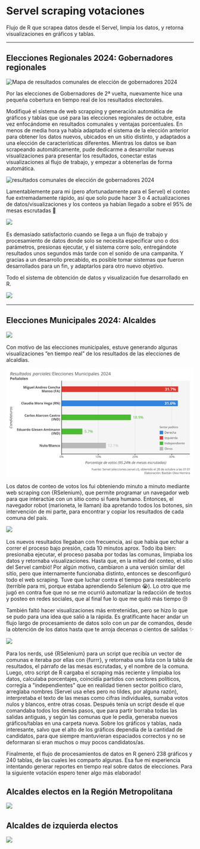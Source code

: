 # Servel scraping votaciones

Flujo de R que scrapea datos desde el Servel, limpia los datos, y retorna visualizaciones en gráficos y tablas.

----

## Elecciones Regionales 2024: Gobernadores regionales

![Mapa de resultados comunales de elección de gobernadores 2024](selección/servel_mapa_rm_p_resultados_2024-11-24.jpg)

Por las elecciones de Gobernadores de 2ª vuelta, nuevamente hice una pequeña cobertura en tiempo real de los resultados electorales. 

Modifiqué el sistema de web scrapping y generación automática de gráficos y tablas que usé para las elecciones regionales de octubre, esta vez enfocándome en resultados comunales y ventajas porcentuales. En menos de media hora ya había adaptado el sistema de la elección anterior para obtener los datos nuevos, ubicados en un sitio distinto, y adaptados a una elección de características diferentes. Mientras los datos se iban scrapeando automáticamente, pude dedicarme a desarrollar nuevas visualizaciones para presentar los resultados, conectar estas visualizaciones al flujo de trabajo, y empezar a obtenerlas de forma automática.

![resultados comunales de elección de gobernadores 2024](selección/servel_grafico_barras_2024-11-24.jpg)

Lamentablemente para mi (pero afortunadamente para el Servel) el conteo fue extremadamente rápido, así que solo pude hacer 3 o 4 actualizaciones de datos/visualizaciones y los conteos ya habían llegado a sobre el 95% de mesas escrutadas 🥲

![](selección/servel_tabla_Independencia_24-11-24_2003.png)

Es demasiado satisfactorio cuando se llega a un flujo de trabajo y procesamiento de datos donde solo se necesita especificar uno o dos parámetros, presionas ejecutar, y el sistema corre solo, entregándote resultados unos segundos más tarde con el sonido de una campanita. Y gracias a un desarrollo precabido, es posible tomar sistemas que fueron desarrollados para un fin, y adaptarlos para otro nuevo objetivo.

Todo el sistema de obtención de datos y visualización fue desarrollado en R.

![](selección/servel_grafico_Santiago_24-11-24_2003.jpg)

----

## Elecciones Municipales 2024: Alcaldes

![](selección/servel_resultados_multi_28-10-24_1054_c2.png)


Con motivo de las elecciones municipales, estuve generando algunas visualizaciones ”en tiempo real” de los resultados de las elecciones de alcaldías. 

![](selección/servel_grafico_Peñalolen_28-10-24_0101.jpg)

Los datos de conteo de votos los fui obteniendo minuto a minuto mediante web scraping con {RSelenium}, que permite programar un navegador web para que interactúe con un sitio como si fuera humano. Entonces, el navegador robot (marioneta, le llaman) iba apretando todos los botones, sin intervención de mi parte, para encontrar y copiar los resultados de cada comuna del país.

![](selección/servel_tabla_Las_Condes_28-10-24_0006.png)

Los nuevos resultados llegaban con frecuencia, así que había que echar a correr el proceso bajo presión, cada 10 minutos aprox. Todo iba bien: presionaba ejecutar, el proceso pasaba por todas las comunas, limpiaba los datos y retornaba visualizaciones. Hasta que, en la mitad del conteo, el sitio del Servel cambió! Por algún motivo, cambiaron a una versión similar del sitio, pero que internamente funcionaba distinto, entonces se desconfiguró todo el web scraping. Tuve que luchar contra el tiempo para reestablecerlo (terrible para mi, porque estaba aprendiendo Selenium 😭). Lo otro que me jugó en contra fue que no se me ocurrió automatizar la redacción de textos y posteo en redes sociales, que al final fue lo que me quitó más tiempo 😒

También faltó hacer visualizaciones más entretenidas, pero se hizo lo que se pudo para una idea que salió a la rápida. Es gratificante hacer andar un flujo largo de procesamiento de datos solo con un par de comandos, desde la obtención de los datos hasta que te arroja decenas o cientos de salidas ✨

![](selección/servel_grafico_Puente_Alto_27-10-24_2314.jpg)

Para los nerds, usé {RSelenium} para un script que recibía un vector de comunas e iteraba por ellas con {furrr}, y retornaba una lista con la tabla de resultados, el párrafo de las mesas escrutadas, y el nombre de la comuna. Luego, otro script de R cargaba el scraping más reciente y limpiaba los datos, calculaba porcentajes, coincidía partidos con sectores políticos, corregía a "independientes" que en realidad tienen sector político claro, arreglaba nombres (Servel usa eñes pero no tildes, por alguna razón), interpretaba el texto de las mesas como cifras individuales, sumaba votos nulos y blancos, entre otras cosas. Después tenía un script desde el que comandaba todos los demás pasos, que para partir borraba todas las salidas antiguas, y según las comunas que le pedía, generaba nuevos gráficos/tablas en una carpeta nueva. Sobre los gráficos y tablas, nada interesante, salvo que el alto de los gráficos dependía de la cantidad de candidatos, para que siempre mantuvieran espaciados correctos y no se deformaran si eran muchos o muy pocos candidatos/as.

Finalmente, el flujo de procesamientos de datos en R generó 238 gráficos y 240 tablas, de las cuales les comparto algunas. Esa fue mi experiencia intentando generar reportes en tiempo real sobre datos de elecciones. Para la siguiente votación espero tener algo más elaborado!


## Alcaldes electos en la Región Metropolitana
![](selección/servel_tabla_ganadores_rm_28-10-24_1054.png)

## Alcaldes de izquierda electos
![](selección/servel_tabla_ganadores_izq_28-10-24_1054.png)